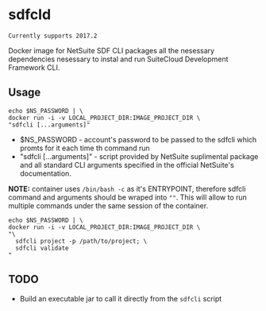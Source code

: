 sdfcld
=============

``Currently supports 2017.2``

Docker image for NetSuite SDF CLI packages all the nesessary dependencies nesessary to instal and run SuiteCloud Development Framework CLI.

Usage
-----

```
echo $NS_PASSWORD | \
docker run -i -v LOCAL_PROJECT_DIR:IMAGE_PROJECT_DIR \
"sdfcli [...arguments]"
```

* $NS_PASSWORD - account's password to be passed to the sdfcli which promts for it each time th command run
* "sdfcli [...arguments]" - script provided by NetSuite suplimental package and all standard CLI arguments specified in the official NetSuite's documentation. 

**NOTE:** container uses ```/bin/bash -c``` as it's ENTRYPOINT, therefore sdfcli command and arguments should be wraped into ```""```. This will allow to run multiple commands under the same session of the container.

```
echo $NS_PASSWORD | \
docker run -i -v LOCAL_PROJECT_DIR:IMAGE_PROJECT_DIR \
"\
  sdfcli project -p /path/to/project; \
  sdfcli validate
"
```

TODO
----
* Build an executable jar to call it directly from the ``sdfcli`` script
